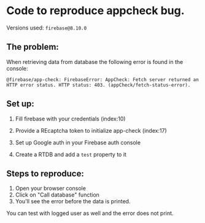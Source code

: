 # Code to reproduce appcheck bug.

Versions used: `firebase@8.10.0`

## The problem:

When retrieving data from database the following error is found in the console:


``` 
@firebase/app-check: FirebaseError: AppCheck: Fetch server returned an HTTP error status. HTTP status: 403. (appCheck/fetch-status-error).
```

## Set up:

1. Fill firebase with your credentials (index:10)

2. Provide a REcaptcha token to initialize app-check (index:17)

3. Set up Google auth in your Firebase auth console

4. Create a RTDB and add a `test` property to it

## Steps to reproduce:

1. Open your browser console
2. Click on "Call database" function
3. You'll see the error before the data is printed.

You can test with logged user as well and the error does not print.
